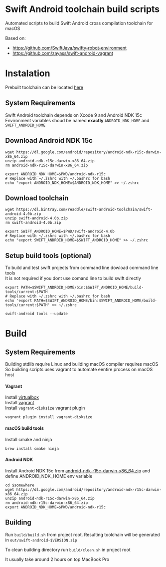 # Swift Android toolchain build scripts
Automated scripts to build Swift Android cross compilation toolchain for macOS

Based on:
 - https://github.com/SwiftJava/swifty-robot-environment
 - https://github.com/zayass/swift-android-vagrant

# Instalation
Prebuilt toolchain can be located [here](https://bintray.com/readdle/swift-android-toolchain/swift-android-toolchain)

## System Requirements
Swift Android toolchain depends on Xcode 9 and Android NDK 15c  
Environment variables shoud be named **exactly** `ANDROID_NDK_HOME` and `SWIFT_ANDROID_HOME`

## Download Android NDK 15c

    wget https://dl.google.com/android/repository/android-ndk-r15c-darwin-x86_64.zip
    unzip android-ndk-r15c-darwin-x86_64.zip
    rm android-ndk-r15c-darwin-x86_64.zip
    
    export ANDROID_NDK_HOME=$PWD/android-ndk-r15c
    # Replace with ~/.zshrc with ~/.bashrc for bash
    echo "export ANDROID_NDK_HOME=$ANDROID_NDK_HOME" >> ~/.zshrc

## Download toolchain

    wget https://dl.bintray.com/readdle/swift-android-toolchain/swift-android-4.0b.zip
    unzip swift-android-4.0b.zip
    rm swift-android-4.0b.zip
    
    export SWIFT_ANDROID_HOME=$PWD/swift-android-4.0b
    # Replace with ~/.zshrc with ~/.bashrc for bash
    echo "export SWIFT_ANDROID_HOME=$SWIFT_ANDROID_HOME" >> ~/.zshrc
    
## Setup build tools (optional)
To build and test swift projects from command line dowload command line tools  
It is not required if you dont use comand line to build swift directly

    export PATH=$SWIFT_ANDROID_HOME/bin:$SWIFT_ANDROID_HOME/build-tools/current:$PATH
    # Replace with ~/.zshrc with ~/.bashrc for bash
    echo 'export PATH=$SWIFT_ANDROID_HOME/bin:$SWIFT_ANDROID_HOME/build-tools/current:$PATH' >> ~/.zshrc
    
    swift-android tools --update

# Build 
## System Requirements

Building stdlib require Linux and building macOS compiler requires macOS
So building scripts uses vagrant to automate eentire process on macOS host

#### Vagrant
Install [virtualbox](https://www.virtualbox.org/wiki/Downloads)  
Install [vagrant](https://www.vagrantup.com/)  
Install `vagrant-disksize` vagrant plugin

    vagrant plugin install vagrant-disksize

#### macOS build tools
Install cmake and ninja

    brew install cmake ninja
    
#### Android NDK
Install Android NDK 15c from [android-ndk-r15c-darwin-x86_64.zip](https://dl.google.com/android/repository/android-ndk-r15c-darwin-x86_64.zip) and define ANDROID_NDK_HOME env variable

    cd $somewhere
    wget https://dl.google.com/android/repository/android-ndk-r15c-darwin-x86_64.zip
    unzip android-ndk-r15c-darwin-x86_64.zip
    rm android-ndk-r15c-darwin-x86_64.zip
    export ANDROID_NDK_HOME=$PWD/android-ndk-r15c

## Building

Run `build/build.sh` from project root. 
Resulting toolchain will be generated in `out/swift-android-$VERSION.zip`

To clean building directory run `build/clean.sh` in project root

It usually take around 2 hours on top MacBook Pro
